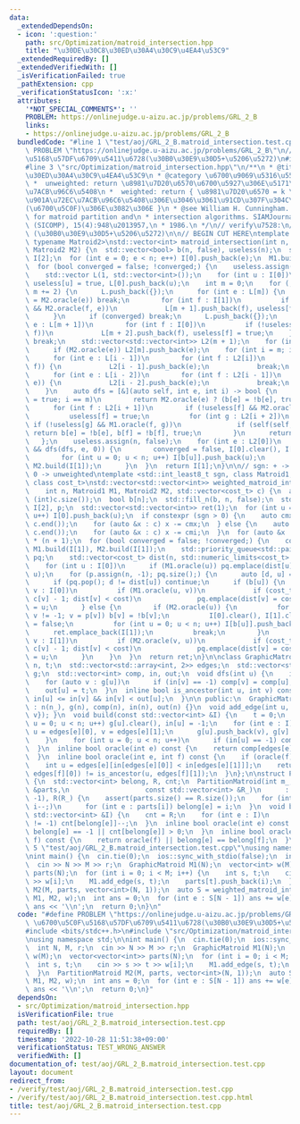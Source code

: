 ```yaml
---
data:
  _extendedDependsOn:
  - icon: ':question:'
    path: src/Optimization/matroid_intersection.hpp
    title: "\u30DE\u30C8\u30ED\u30A4\u30C9\u4EA4\u53C9"
  _extendedRequiredBy: []
  _extendedVerifiedWith: []
  _isVerificationFailed: true
  _pathExtension: cpp
  _verificationStatusIcon: ':x:'
  attributes:
    '*NOT_SPECIAL_COMMENTS*': ''
    PROBLEM: https://onlinejudge.u-aizu.ac.jp/problems/GRL_2_B
    links:
    - https://onlinejudge.u-aizu.ac.jp/problems/GRL_2_B
  bundledCode: "#line 1 \"test/aoj/GRL_2_B.matroid_intersection.test.cpp\"\n#define\
    \ PROBLEM \"https://onlinejudge.u-aizu.ac.jp/problems/GRL_2_B\"\n// \u6700\u5C0F\
    \u5168\u57DF\u6709\u5411\u6728(\u30B0\u30E9\u30D5+\u5206\u5272)\n#include <bits/stdc++.h>\n\
    #line 3 \"src/Optimization/matroid_intersection.hpp\"\n/**\n * @title \u30DE\u30C8\
    \u30ED\u30A4\u30C9\u4EA4\u53C9\n * @category \u6700\u9069\u5316\u554F\u984C\n\
    \ *  unweighted: return \u8981\u7D20\u6570\u6700\u5927\u306E\u5171\u901A\u72EC\
    \u7ACB\u96C6\u5408\n *  weighted: return { \u8981\u7D20\u6570 = k \u306E\u5171\
    \u901A\u72EC\u7ACB\u96C6\u5408\u306E\u3046\u3061\u91CD\u307F\u304C\u6700\u5927\
    (\u6700\u5C0F)\u306E\u3082\u306E }\n * @see William H. Cunningham. Improved bounds\
    \ for matroid partition and\n * intersection algorithms. SIAMJournal on Computing\
    \ (SICOMP), 15(4):948\u2013957,\n * 1986.\n */\n// verify\u7528:\n// https://www.beecrowd.com.br/judge/en/problems/view/2128\
    \ (\u30B0\u30E9\u30D5+\u5206\u5272)\n\n// BEGIN CUT HERE\ntemplate <typename Matroid1,\
    \ typename Matroid2>\nstd::vector<int> matroid_intersection(int n, Matroid1 M1,\
    \ Matroid2 M2) {\n  std::vector<bool> b(n, false), useless(n);\n  std::vector<int>\
    \ I[2];\n  for (int e = 0; e < n; e++) I[0].push_back(e);\n  M1.build(I[1]), M2.build(I[1]);\n\
    \  for (bool converged = false; !converged;) {\n    useless.assign(n, false);\n\
    \    std::vector L(1, std::vector<int>());\n    for (int u : I[0])\n      if (M1.oracle(u))\
    \ useless[u] = true, L[0].push_back(u);\n    int m = 0;\n    for (; L.back().size();\
    \ m += 2) {\n      L.push_back({});\n      for (int e : L[m]) {\n        if (converged\
    \ = M2.oracle(e)) break;\n        for (int f : I[1])\n          if (!useless[f]\
    \ && M2.oracle(f, e))\n            L[m + 1].push_back(f), useless[f] = true;\n\
    \      }\n      if (converged) break;\n      L.push_back({});\n      for (int\
    \ e : L[m + 1])\n        for (int f : I[0])\n          if (!useless[f] && M1.oracle(e,\
    \ f))\n            L[m + 2].push_back(f), useless[f] = true;\n    }\n    if (!converged)\
    \ break;\n    std::vector<std::vector<int>> L2(m + 1);\n    for (int e : L[m])\n\
    \      if (M2.oracle(e)) L2[m].push_back(e);\n    for (int i = m; i; i -= 2) {\n\
    \      for (int e : L[i - 1])\n        for (int f : L2[i])\n          if (M1.oracle(e,\
    \ f)) {\n            L2[i - 1].push_back(e);\n            break;\n          }\n\
    \      for (int e : L[i - 2])\n        for (int f : L2[i - 1])\n          if (M2.oracle(f,\
    \ e)) {\n            L2[i - 2].push_back(e);\n            break;\n          }\n\
    \    }\n    auto dfs = [&](auto self, int e, int i) -> bool {\n      if (useless[e]\
    \ = true; i == m)\n        return M2.oracle(e) ? (b[e] = !b[e], true) : false;\n\
    \      for (int f : L2[i + 1])\n        if (!useless[f] && M2.oracle(f, e)) {\n\
    \          useless[f] = true;\n          for (int g : L2[i + 2])\n           \
    \ if (!useless[g] && M1.oracle(f, g))\n              if (self(self, g, i + 2))\
    \ return b[e] = !b[e], b[f] = !b[f], true;\n        }\n      return false;\n \
    \   };\n    useless.assign(n, false);\n    for (int e : L2[0])\n      if (M1.oracle(e)\
    \ && dfs(dfs, e, 0)) {\n        converged = false, I[0].clear(), I[1].clear();\n\
    \        for (int u = 0; u < n; u++) I[b[u]].push_back(u);\n        M1.build(I[1]),\
    \ M2.build(I[1]);\n      }\n  }\n  return I[1];\n}\n\n// sgn: + -> max, - -> min,\
    \ 0 -> unweighted\ntemplate <std::int_least8_t sgn, class Matroid1, class Matroid2,\
    \ class cost_t>\nstd::vector<std::vector<int>> weighted_matroid_intersection(\n\
    \    int n, Matroid1 M1, Matroid2 M2, std::vector<cost_t> c) {\n  assert(n ==\
    \ (int)c.size());\n  bool b[n];\n  std::fill_n(b, n, false);\n  std::vector<int>\
    \ I[2], p;\n  std::vector<std::vector<int>> ret(1);\n  for (int u = 0; u < n;\
    \ u++) I[0].push_back(u);\n  if constexpr (sgn > 0) {\n    auto cmx = *std::max_element(c.begin(),\
    \ c.end());\n    for (auto &x : c) x -= cmx;\n  } else {\n    auto cmi = *std::min_element(c.begin(),\
    \ c.end());\n    for (auto &x : c) x -= cmi;\n  }\n  for (auto &x : c) x *= sgn\
    \ * (n + 1);\n  for (bool converged = false; !converged;) {\n    converged = true,\
    \ M1.build(I[1]), M2.build(I[1]);\n    std::priority_queue<std::pair<cost_t, int>>\
    \ pq;\n    std::vector<cost_t> dist(n, std::numeric_limits<cost_t>::lowest());\n\
    \    for (int u : I[0])\n      if (M1.oracle(u)) pq.emplace(dist[u] = c[u] - 1,\
    \ u);\n    for (p.assign(n, -1); pq.size();) {\n      auto [d, u] = pq.top();\n\
    \      if (pq.pop(); d != dist[u]) continue;\n      if (b[u]) {\n        for (int\
    \ v : I[0])\n          if (M1.oracle(u, v))\n            if (cost_t cost = d +\
    \ c[v] - 1; dist[v] < cost)\n              pq.emplace(dist[v] = cost, v), p[v]\
    \ = u;\n      } else {\n        if (M2.oracle(u)) {\n          for (int v = u;\
    \ v != -1; v = p[v]) b[v] = !b[v];\n          I[0].clear(), I[1].clear(), converged\
    \ = false;\n          for (int u = 0; u < n; u++) I[b[u]].push_back(u);\n    \
    \      ret.emplace_back(I[1]);\n          break;\n        }\n        for (int\
    \ v : I[1])\n          if (M2.oracle(v, u))\n            if (cost_t cost = d -\
    \ c[v] - 1; dist[v] < cost)\n              pq.emplace(dist[v] = cost, v), p[v]\
    \ = u;\n      }\n    }\n  }\n  return ret;\n}\n\nclass GraphicMatroid {\n  int\
    \ n, t;\n  std::vector<std::array<int, 2>> edges;\n  std::vector<std::vector<int>>\
    \ g;\n  std::vector<int> comp, in, out;\n  void dfs(int u) {\n    in[u] = t++;\n\
    \    for (auto v : g[u])\n      if (in[v] == -1) comp[v] = comp[u], dfs(v);\n\
    \    out[u] = t;\n  }\n  inline bool is_ancestor(int u, int v) const {\n    return\
    \ in[u] <= in[v] && in[v] < out[u];\n  }\n\n public:\n  GraphicMatroid(int n_)\
    \ : n(n_), g(n), comp(n), in(n), out(n) {}\n  void add_edge(int u, int v) { edges.emplace_back(std::array{u,\
    \ v}); }\n  void build(const std::vector<int> &I) {\n    t = 0;\n    for (int\
    \ u = 0; u < n; u++) g[u].clear(), in[u] = -1;\n    for (int e : I) {\n      int\
    \ u = edges[e][0], v = edges[e][1];\n      g[u].push_back(v), g[v].push_back(u);\n\
    \    }\n    for (int u = 0; u < n; u++)\n      if (in[u] == -1) comp[u] = u, dfs(u);\n\
    \  }\n  inline bool oracle(int e) const {\n    return comp[edges[e][0]] != comp[edges[e][1]];\n\
    \  }\n  inline bool oracle(int e, int f) const {\n    if (oracle(f)) return true;\n\
    \    int u = edges[e][in[edges[e][0]] < in[edges[e][1]]];\n    return is_ancestor(u,\
    \ edges[f][0]) != is_ancestor(u, edges[f][1]);\n  }\n};\n\nstruct PartitionMatroid\
    \ {\n  std::vector<int> belong, R, cnt;\n  PartitionMatroid(int m_, const std::vector<std::vector<int>>\
    \ &parts,\n                   const std::vector<int> &R_)\n      : belong(m_,\
    \ -1), R(R_) {\n    assert(parts.size() == R.size());\n    for (int i = parts.size();\
    \ i--;)\n      for (int e : parts[i]) belong[e] = i;\n  }\n  void build(const\
    \ std::vector<int> &I) {\n    cnt = R;\n    for (int e : I)\n      if (belong[e]\
    \ != -1) cnt[belong[e]]--;\n  }\n  inline bool oracle(int e) const {\n    return\
    \ belong[e] == -1 || cnt[belong[e]] > 0;\n  }\n  inline bool oracle(int e, int\
    \ f) const {\n    return oracle(f) || belong[e] == belong[f];\n  }\n};\n#line\
    \ 5 \"test/aoj/GRL_2_B.matroid_intersection.test.cpp\"\nusing namespace std;\n\
    \nint main() {\n  cin.tie(0);\n  ios::sync_with_stdio(false);\n  int N, M, r;\n\
    \  cin >> N >> M >> r;\n  GraphicMatroid M1(N);\n  vector<int> w(M);\n  vector<vector<int>>\
    \ parts(N);\n  for (int i = 0; i < M; i++) {\n    int s, t;\n    cin >> s >> t\
    \ >> w[i];\n    M1.add_edge(s, t);\n    parts[t].push_back(i);\n  }\n  PartitionMatroid\
    \ M2(M, parts, vector<int>(N, 1));\n  auto S = weighted_matroid_intersection<-1>(M,\
    \ M1, M2, w);\n  int ans = 0;\n  for (int e : S[N - 1]) ans += w[e];\n  cout <<\
    \ ans << '\\n';\n  return 0;\n}\n"
  code: "#define PROBLEM \"https://onlinejudge.u-aizu.ac.jp/problems/GRL_2_B\"\n//\
    \ \u6700\u5C0F\u5168\u57DF\u6709\u5411\u6728(\u30B0\u30E9\u30D5+\u5206\u5272)\n\
    #include <bits/stdc++.h>\n#include \"src/Optimization/matroid_intersection.hpp\"\
    \nusing namespace std;\n\nint main() {\n  cin.tie(0);\n  ios::sync_with_stdio(false);\n\
    \  int N, M, r;\n  cin >> N >> M >> r;\n  GraphicMatroid M1(N);\n  vector<int>\
    \ w(M);\n  vector<vector<int>> parts(N);\n  for (int i = 0; i < M; i++) {\n  \
    \  int s, t;\n    cin >> s >> t >> w[i];\n    M1.add_edge(s, t);\n    parts[t].push_back(i);\n\
    \  }\n  PartitionMatroid M2(M, parts, vector<int>(N, 1));\n  auto S = weighted_matroid_intersection<-1>(M,\
    \ M1, M2, w);\n  int ans = 0;\n  for (int e : S[N - 1]) ans += w[e];\n  cout <<\
    \ ans << '\\n';\n  return 0;\n}"
  dependsOn:
  - src/Optimization/matroid_intersection.hpp
  isVerificationFile: true
  path: test/aoj/GRL_2_B.matroid_intersection.test.cpp
  requiredBy: []
  timestamp: '2022-10-28 11:51:38+09:00'
  verificationStatus: TEST_WRONG_ANSWER
  verifiedWith: []
documentation_of: test/aoj/GRL_2_B.matroid_intersection.test.cpp
layout: document
redirect_from:
- /verify/test/aoj/GRL_2_B.matroid_intersection.test.cpp
- /verify/test/aoj/GRL_2_B.matroid_intersection.test.cpp.html
title: test/aoj/GRL_2_B.matroid_intersection.test.cpp
---
```


